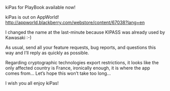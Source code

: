 kiPas for PlayBook available now!

kiPas is out on AppWorld! http://appworld.blackberry.com/webstore/content/67038?lang=en

I changed the name at the last-minute because KIPASS was already used by Kawasaki :-)

As usual, send all your feature requests, bug reports, and questions this way and I’ll reply as quickly as possible.

Regarding cryptographic technologies export restrictions, it looks like the only affected country is France, ironically enough, it is where the app comes from… Let’s hope this won’t take too long…

I wish you all enjoy kiPas!